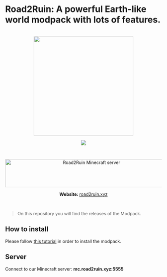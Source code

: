 # Road2Ruin: A powerful Earth-like world modpack with lots of features.

<br>

<div align="center">

<img src="http://road2ruin.xyz/logo/logo_512.png" width="320" height="320">

<br>

<a href="https://discord.gg/ju2qDtM" target="_blank"> <img src="https://img.shields.io/discord/479096180601782274.svg"></a>

<br>

<a href="https://minecraftservers.org/server/580101" target="_blank"><img src="https://status.minecraftservers.org/classic/580101.png" alt="Road2Ruin Minecraft server" width="540" height="90" /></a>

<b>Website: </b> <a href="http://road2ruin.xyz">road2ruin.xyz</a>

</div>

<br>

> On this repository you will find the releases of the Modpack.

## How to install

Please follow [this tutorial](docs/How%20to%20install.md) in order to install the modpack.

## Server

Connect to our Minecraft server: **mc.road2ruin.xyz:5555**
